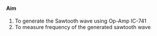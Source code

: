 #### Aim
1. To generate the Sawtooth wave using Op-Amp IC-741
2. To measure frequency of the generated sawtooth wave
